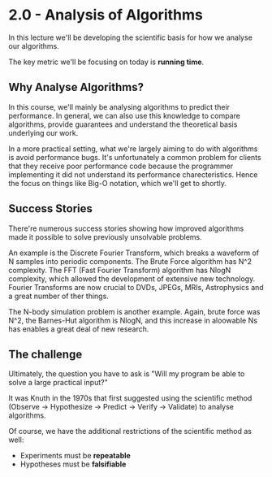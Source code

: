 # 2.0 - Analysis of Algorithms

In this lecture we'll be developing the scientific basis for how we analyse our algorithms.

The key metric we'll be focusing on today is **running time**.

## Why Analyse Algorithms?

In this course, we'll mainly be analysing algorithms to predict their performance. In general, we can also use this knowledge to compare algorithms, provide guarantees and understand the theoretical basis underlying our work.

In a more practical setting, what we're largely aiming to do with algorithms is avoid performance bugs. It's unfortunately a common problem for clients that they receive poor performance code because the programmer implementing it did not understand its performance charecteristics. Hence the focus on things like Big-O notation, which we'll get to shortly.

## Success Stories

There're numerous success stories showing how improved algorithms made it possible to solve previously unsolvable problems.

An example is the Discrete Fourier Transform, which breaks a waveform of N samples into periodic components. The Brute Force algorithm has N^2 complexity. The FFT (Fast Fourier Transform) algorithm has NlogN complexity, which allowed the development of extensive new technology. Fourier Transforms are now crucial to DVDs, JPEGs, MRIs, Astrophysics and a great number of ther things.

The N-body simulation problem is another example. Again, brute force was N^2, the Barnes-Hut algorithm is NlogN, and this increase in aloowable Ns has enables a great deal of new research.

## The challenge

Ultimately, the question you have to ask is "Will my program be able to solve a large practical input?"

It was Knuth in the 1970s that first suggested using the scientific method (Observe -> Hypothesize -> Predict -> Verify -> Validate) to analyse algorithms.

Of course, we have the additional restrictions of the scientific method as well:

* Experiments must be **repeatable**
* Hypotheses must be **falsifiable**